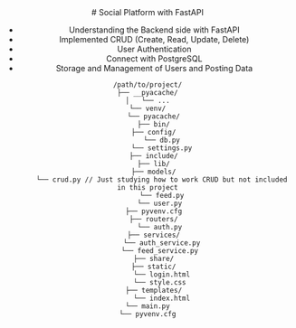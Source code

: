 <center>
# Social Platform with FastAPI

* Understanding the Backend side with FastAPI
* Implemented CRUD (Create, Read, Update, Delete)
* User Authentication
* Connect with PostgreSQL
* Storage and Management of Users and Posting Data

 ```
/path/to/project/
├── __pyacache/
│   └── ...
└── venv/
    └── pyacache/
    ├── bin/
    ├── config/
        └── db.py
        └── settings.py
    ├── include/
    ├── lib/
    ├── models/
        └── crud.py // Just studying how to work CRUD but not included in this project
        └── feed.py
        └── user.py 
    ├── pyvenv.cfg
    ├── routers/
        └── auth.py 
    ├── services/
        └── auth_service.py
        └── feed_service.py 
    ├── share/
    ├── static/
        └── login.html
        └── style.css 
    ├── templates/
        └── index.html
 └── main.py
 └── pyvenv.cfg

   
```

